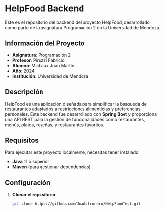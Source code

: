 # HelpFood Backend

Este es el repositorio del backend del proyecto HelpFood, desarrollado como parte de la asignatura Programación 2 en la Universidad de Mendoza.

## Información del Proyecto

- **Asignatura**: Programación 2
- **Profesor**: Piruzzi Fabricio
- **Alumno**: Michaux Juan Martín
- **Año**: 2024
- **Institución**: Universidad de Mendoza

## Descripción

HelpFood es una aplicación diseñada para simplificar la búsqueda de restaurantes adaptados a restricciones alimenticias y preferencias personales. Este backend fue desarrollado con **Spring Boot** y proporciona una API REST para la gestión de funcionalidades como restaurantes, menús, platos, reseñas, y restaurantes favoritos.

## Requisitos

Para ejecutar este proyecto localmente, necesitas tener instalado:

- **Java** 11 o superior
- **Maven** (para gestionar dependencias)
 

## Configuración

1. **Clonar el repositorio**:

   ```bash
   git clone https://github.com/JoaAstronero/HelpFoodTest.git
